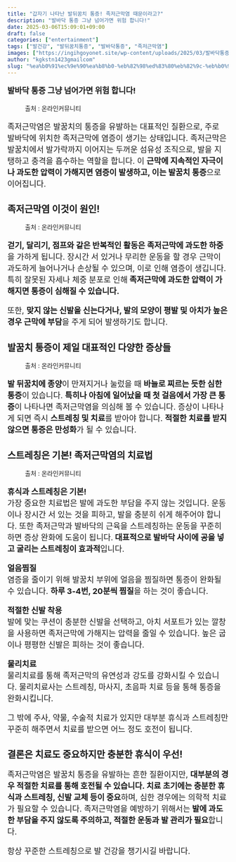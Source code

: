 ```yaml
---
title: "갑자기 나타난 발뒤꿈치 통증! 족저근막염 때문이라고?"
description: "발바닥 통증 그냥 넘어가면 위험 합니다!"
date: 2025-03-06T15:09:01+09:00
draft: false
categories: ["entertainment"]
tags: ["발건강", "발뒤꿈치통증", "발바닥통증", "족저근막염"]
images: ["https://ingihgoyonet.site/wp-content/uploads/2025/03/발바닥통증사진.jpg", "https://ingihgoyonet.site/wp-content/uploads/2025/03/발뒤꿈치통증.jpg", "https://ingihgoyonet.site/wp-content/uploads/2025/03/발아치.jpg", "https://ingihgoyonet.site/wp-content/uploads/2025/03/족저근막염스트레칭.jpg"]
author: "kgkstn1423gmailcom"
slug: "%ea%b0%91%ec%9e%90%ea%b8%b0-%eb%82%98%ed%83%80%eb%82%9c-%eb%b0%9c%eb%92%a4%ea%bf%88%ec%b9%98-%ed%86%b5%ec%a6%9d-%ec%a1%b1%ec%a0%80%ea%b7%bc%eb%a7%89%ec%97%bc-%eb%95%8c%eb%ac%b8%ec%9d%b4%eb%9d%bc"
---
```


<p style="font-size:18px"><strong>발바닥 통증 그냥 넘어가면 위험 합니다!</strong></p> <figure ><img src="https://ingihgoyonet.site/wp-content/uploads/2025/03/발바닥통증사진.jpg" alt="" style="aspect-ratio:16/9;object-fit:cover"/><figcaption >출처 : 온라인커뮤니티</figcaption></figure> <p style="font-size:18px">족저근막염은 발꿈치의 통증을 유발하는 대표적인 질환으로, 주로 발바닥에 위치한 족저근막에 염증이 생기는 상태입니다. 족저근막은 발꿈치에서 발가락까지 이어지는 두꺼운 섬유성 조직으로, 발을 지탱하고 충격을 흡수하는 역할을 합니다. 이 <strong>근막에 지속적인 자극이나 과도한 압력이 가해지면 염증이 발생하고, 이는 발꿈치 통증</strong>으로 이어집니다.</p> <h2 >족저근막염 이것이 원인!</h2> <figure ><img src="https://ingihgoyonet.site/wp-content/uploads/2025/03/발뒤꿈치통증.jpg" alt="" style="aspect-ratio:4/3;object-fit:cover"/><figcaption >출처 : 온라인커뮤니티</figcaption></figure> <p style="font-size:18px"><strong>걷기, 달리기, 점프와 같은 반복적인 활동은 족저근막에 과도한 하중</strong>을 가하게 됩니다. 장시간 서 있거나 무리한 운동을 할 경우 근막이 과도하게 늘어나거나 손상될 수 있으며, 이로 인해 염증이 생깁니다. 특히 잘못된 자세나 체중 분포로 인해<strong> 족저근막에 과도한 압력이 가해지면 통증이 심해질 수 있습니다.</strong></p> <p style="font-size:18px">또한, <strong>맞지 않는 신발을 신는다거나, 발의 모양이 평발 및 아치가 높은 경우 근막에 부담</strong>을 주게 되어 발생하기도 합니다.</p> <h2 >발꿈치 통증이 제일 대표적인 다양한 증상들 </h2> <figure ><img src="https://ingihgoyonet.site/wp-content/uploads/2025/03/발아치.jpg" alt="" style="aspect-ratio:16/9;object-fit:cover"/><figcaption >출처 : 온라인커뮤니티</figcaption></figure> <p style="font-size:18px"><strong>발 뒤꿈치에 종양</strong>이 만져지거나 눌렀을 때 <strong>바늘로 찌르는 듯한 심한 통증</strong>이 있습니다. <strong>특히나 아침에 일어났을 때 첫 걸음에서 가장 큰 통증</strong>이 나타나면 족저근막염을 의심해 볼 수 있습니다. 증상이 나타나게 되면 즉시 <strong>스트레칭 및 치료</strong>를 받아야 합니다. <strong>적절한 치료를 받지 않으면 통증은 만성화</strong>가 될 수 있습니다.</p> <h2 >스트레칭은 기본! 족저근막염의 치료법</h2> <figure ><img src="https://ingihgoyonet.site/wp-content/uploads/2025/03/족저근막염스트레칭.jpg" alt="" style="aspect-ratio:16/9;object-fit:cover"/><figcaption >출처 : 온라인커뮤니티</figcaption></figure> <p style="font-size:18px"><strong>휴식과 스트레칭은 기본!</strong><br>가장 중요한 치료법은 발에 과도한 부담을 주지 않는 것입니다. 운동이나 장시간 서 있는 것을 피하고, 발을 충분히 쉬게 해주어야 합니다. 또한 족저근막과 발바닥의 근육을 스트레칭하는 운동을 꾸준히 하면 증상 완화에 도움이 됩니다.<strong> 대표적으로 발바닥 사이에 공을 넣고 굴리는 스트레칭이 효과적</strong>입니다.</p> <p style="font-size:18px"><strong>얼음찜질</strong><br>염증을 줄이기 위해 발꿈치 부위에 얼음을 찜질하면 통증이 완화될 수 있습니다. <strong>하루 3-4번, 20분씩 찜질</strong>을 하는 것이 좋습니다.</p> <p style="font-size:18px"><strong>적절한 신발 착용</strong><br>발에 맞는 쿠션이 충분한 신발을 선택하고, 아치 서포트가 있는 깔창을 사용하면 족저근막에 가해지는 압력을 줄일 수 있습니다. 높은 굽이나 평평한 신발은 피하는 것이 좋습니다.</p> <p style="font-size:18px"><strong>물리치료</strong><br>물리치료를 통해 족저근막의 유연성과 강도를 강화시킬 수 있습니다. 물리치료사는 스트레칭, 마사지, 초음파 치료 등을 통해 통증을 완화시킵니다.</p> <p style="font-size:18px">그 밖에 주사, 약물, 수술적 치료가 있지만 대부분 휴식과 스트레칭만 꾸준히 해주면서 치료를 받으면 어느 정도 호전이 됩니다.</p> <h2 >결론은 치료도 중요하지만 충분한 휴식이 우선!</h2> <p style="font-size:18px">족저근막염은 발꿈치 통증을 유발하는 흔한 질환이지만, <strong>대부분의 경우 적절한 치료를 통해 호전될 수 있습니다. 치료 초기에는 충분한 휴식과 스트레칭, 신발 교체 등이 중요</strong>하며, 심한 경우에는 의학적 치료가 필요할 수 있습니다. 족저근막염을 예방하기 위해서는<strong> 발에 과도한 부담을 주지 않도록 주의하고, 적절한 운동과 발 관리가 필요</strong>합니다.</p> <p style="font-size:18px">항상 꾸준한 스트레칭으로 발 건강을 챙기시길 바랍니다.</p>